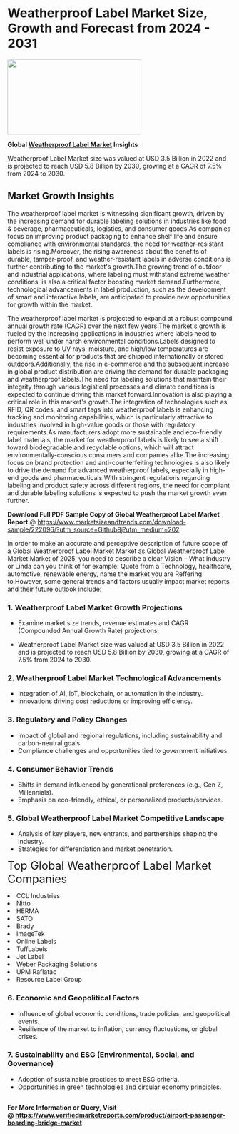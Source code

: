 <H1>Weatherproof Label Market Size, Growth and Forecast from 2024 - 2031</H1><img class="aligncenter size-medium wp-image-584254" src="https://thirdeyenews.in/wp-content/uploads/2024/09/Global-Market-Research-300x168.jpeg" alt="" width="300" height="168" /><p><strong>Global&nbsp;<a href="https://www.marketsizeandtrends.com/download-sample/222096/?utm_source=Github8j?utm_medium=202">Weatherproof Label Market</a> Insights</strong></p><p>Weatherproof Label Market size was valued at USD 3.5 Billion in 2022 and is projected to reach USD 5.8 Billion by 2030, growing at a CAGR of 7.5% from 2024 to 2030.</p><p><h2>Market Growth Insights</h2> <p>The weatherproof label market is witnessing significant growth, driven by the increasing demand for durable labeling solutions in industries like food & beverage, pharmaceuticals, logistics, and consumer goods.As companies focus on improving product packaging to enhance shelf life and ensure compliance with environmental standards, the need for weather-resistant labels is rising.Moreover, the rising awareness about the benefits of durable, tamper-proof, and weather-resistant labels in adverse conditions is further contributing to the market's growth.The growing trend of outdoor and industrial applications, where labeling must withstand extreme weather conditions, is also a critical factor boosting market demand.Furthermore, technological advancements in label production, such as the development of smart and interactive labels, are anticipated to provide new opportunities for growth within the market.</p> <p>The weatherproof label market is projected to expand at a robust compound annual growth rate (CAGR) over the next few years.The market's growth is fueled by the increasing applications in industries where labels need to perform well under harsh environmental conditions.Labels designed to resist exposure to UV rays, moisture, and high/low temperatures are becoming essential for products that are shipped internationally or stored outdoors.Additionally, the rise in e-commerce and the subsequent increase in global product distribution are driving the demand for durable packaging and weatherproof labels.The need for labeling solutions that maintain their integrity through various logistical processes and climate conditions is expected to continue driving this market forward.Innovation is also playing a critical role in this market's growth.The integration of technologies such as RFID, QR codes, and smart tags into weatherproof labels is enhancing tracking and monitoring capabilities, which is particularly attractive to industries involved in high-value goods or those with regulatory requirements.As manufacturers adopt more sustainable and eco-friendly label materials, the market for weatherproof labels is likely to see a shift toward biodegradable and recyclable options, which will attract environmentally-conscious consumers and companies alike.The increasing focus on brand protection and anti-counterfeiting technologies is also likely to drive the demand for advanced weatherproof labels, especially in high-end goods and pharmaceuticals.With stringent regulations regarding labeling and product safety across different regions, the need for compliant and durable labeling solutions is expected to push the market growth even further.<p><span class=""><strong>Download Full PDF Sample Copy of Global Weatherproof Label Market Report</strong> @ <a href="https://www.marketsizeandtrends.com/download-sample/222096/?utm_source=Github8j?utm_medium=202" target="_blank">https://www.marketsizeandtrends.com/download-sample/222096/?utm_source=Github8j?utm_medium=202</a></span></p><p>In order to make an accurate and perceptive description of future scope of a Global&nbsp;Weatherproof Label Market Market as Global&nbsp;Weatherproof Label Market Market of 2025, you need to describe a clear Vision &ndash; What Industry or Linda can you think of for example: Quote from a Technology, healthcare, automotive, renewable energy, name the market you are Reffering to.However, some general trends and factors usually impact market reports and their future outlook include:</p><h3>1.&nbsp;<strong>Weatherproof Label Market Growth Projections</strong></h3><ul><li>Examine market size trends, revenue estimates and CAGR (Compounded Annual Growth Rate) projections.</li><li><p>Weatherproof Label Market size was valued at USD 3.5 Billion in 2022 and is projected to reach USD 5.8 Billion by 2030, growing at a CAGR of 7.5% from 2024 to 2030.</p></li></ul><h3>2.&nbsp;<strong>Weatherproof Label Market Technological Advancements</strong></h3><ul><li>Integration of AI, IoT, blockchain, or automation in the industry.</li><li>Innovations driving cost reductions or improving efficiency.</li></ul><h3>3.&nbsp;<strong>Regulatory and Policy Changes</strong></h3><ul><li>Impact of global and regional regulations, including sustainability and carbon-neutral goals.</li><li>Compliance challenges and opportunities tied to government initiatives.</li></ul><h3>4.&nbsp;<strong>Consumer Behavior Trends</strong></h3><ul><li>Shifts in demand influenced by generational preferences (e.g., Gen Z, Millennials).</li><li>Emphasis on eco-friendly, ethical, or personalized products/services.</li></ul><h3>5.&nbsp;<strong>Global Weatherproof Label Market Competitive Landscape</strong></h3><ul><li>Analysis of key players, new entrants, and partnerships shaping the industry.</li><li>Strategies for differentiation and market penetration.</li></ul><p data-pm-slice="1 1 []"><span style="color: inherit; font-family: inherit; font-size: 25px;">Top Global Weatherproof Label Market Companies</span></p><div class="" data-test-id=""><p><li>CCL Industries</li><li> Nitto</li><li> HERMA</li><li> SATO</li><li> Brady</li><li> ImageTek</li><li> Online Labels</li><li> TuffLabels</li><li> Jet Label</li><li> Weber Packaging Solutions</li><li> UPM Raflatac</li><li> Resource Label Group</li></p></div><h3>6.&nbsp;<strong>Economic and Geopolitical Factors</strong></h3><ul><li>Influence of global economic conditions, trade policies, and geopolitical events.</li><li>Resilience of the market to inflation, currency fluctuations, or global crises.</li></ul><h3>7.&nbsp;<strong>Sustainability and ESG (Environmental, Social, and Governance)</strong></h3><ul><li>Adoption of sustainable practices to meet ESG criteria.</li><li>Opportunities in green technologies and circular economy principles.</li></ul><h2><strong style="font-size: 14px;">For More Information or Query, Visit @&nbsp;</strong><a style="background-color: #ffffff; font-size: 14px;" href="https://www.marketsizeandtrends.com/report/weatherproof-label-market/" target="_blank">https://www.verifiedmarketreports.com/product/airport-passenger-boarding-bridge-market</a></h2>